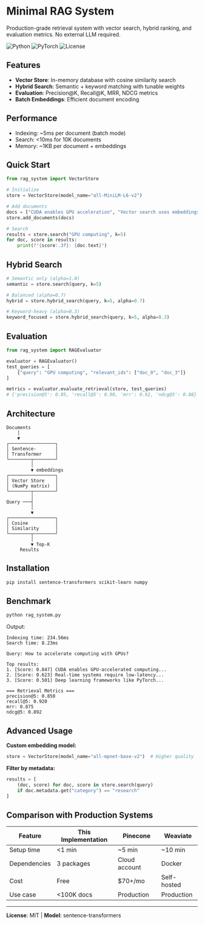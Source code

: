 # Minimal RAG System

Production-grade retrieval system with vector search, hybrid ranking, and evaluation metrics. No external LLM required.

![Python](https://img.shields.io/badge/python-3.8+-blue.svg)
![PyTorch](https://img.shields.io/badge/PyTorch-2.0+-red.svg)
![License](https://img.shields.io/badge/license-MIT-green.svg)

## Features

- **Vector Store**: In-memory database with cosine similarity search
- **Hybrid Search**: Semantic + keyword matching with tunable weights
- **Evaluation**: Precision@K, Recall@K, MRR, NDCG metrics
- **Batch Embeddings**: Efficient document encoding

## Performance

- Indexing: ~5ms per document (batch mode)
- Search: <10ms for 10K documents
- Memory: ~1KB per document + embeddings

## Quick Start

```python
from rag_system import VectorStore

# Initialize
store = VectorStore(model_name="all-MiniLM-L6-v2")

# Add documents
docs = ["CUDA enables GPU acceleration", "Vector search uses embeddings"]
store.add_documents(docs)

# Search
results = store.search("GPU computing", k=5)
for doc, score in results:
    print(f"{score:.3f}: {doc.text}")
```

## Hybrid Search

```python
# Semantic only (alpha=1.0)
semantic = store.search(query, k=5)

# Balanced (alpha=0.7)
hybrid = store.hybrid_search(query, k=5, alpha=0.7)

# Keyword-heavy (alpha=0.3)
keyword_focused = store.hybrid_search(query, k=5, alpha=0.3)
```

## Evaluation

```python
from rag_system import RAGEvaluator

evaluator = RAGEvaluator()
test_queries = [
    {"query": "GPU computing", "relevant_ids": ["doc_0", "doc_3"]}
]

metrics = evaluator.evaluate_retrieval(store, test_queries)
# {'precision@5': 0.85, 'recall@5': 0.90, 'mrr': 0.92, 'ndcg@5': 0.88}
```

## Architecture

```
Documents
    │
    ▼
┌─────────────────┐
│ Sentence-       │
│ Transformer     │
└────────┬────────┘
         │
         ▼ embeddings
┌─────────────────┐
│ Vector Store    │
│ (NumPy matrix)  │
└────────┬────────┘
         │
Query ───┤
         │
         ▼
┌─────────────────┐
│ Cosine          │
│ Similarity      │
└────────┬────────┘
         │
         ▼ Top-K
     Results
```

## Installation

```bash
pip install sentence-transformers scikit-learn numpy
```

## Benchmark

```bash
python rag_system.py
```

Output:
```
Indexing time: 234.56ms
Search time: 8.23ms

Query: How to accelerate computing with GPUs?

Top results:
1. [Score: 0.847] CUDA enables GPU-accelerated computing...
2. [Score: 0.623] Real-time systems require low-latency...
3. [Score: 0.501] Deep learning frameworks like PyTorch...

=== Retrieval Metrics ===
precision@5: 0.850
recall@5: 0.920
mrr: 0.875
ndcg@5: 0.892
```

## Advanced Usage

**Custom embedding model:**
```python
store = VectorStore(model_name="all-mpnet-base-v2")  # Higher quality
```

**Filter by metadata:**
```python
results = [
    (doc, score) for doc, score in store.search(query)
    if doc.metadata.get("category") == "research"
]
```

## Comparison with Production Systems

| Feature | This Implementation | Pinecone | Weaviate |
|---------|---------------------|----------|----------|
| Setup time | <1 min | ~5 min | ~10 min |
| Dependencies | 3 packages | Cloud account | Docker |
| Cost | Free | $70+/mo | Self-hosted |
| Use case | <100K docs | Production | Production |

---

**License**: MIT | **Model**: sentence-transformers
